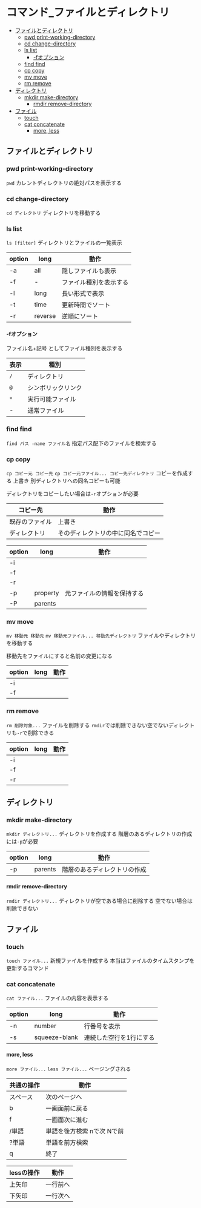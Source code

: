 # コマンド_ファイルとディレクトリ
- [ファイルとディレクトリ](#ファイルとディレクトリ)
  - [pwd print-working-directory](#pwd-print-working-directory)
  - [cd change-directory](#cd-change-directory)
  - [ls list](#ls-list)
    - [-fオプション](#-fオプション)
  - [find find](#find-find)
  - [cp copy](#cp-copy)
  - [mv move](#mv-move)
  - [rm remove](#rm-remove)
- [ディレクトリ](#ディレクトリ)
  - [mkdir make-directory](#mkdir-make-directory)
    - [rmdir remove-directory](#rmdir-remove-directory)
- [ファイル](#ファイル)
  - [touch](#touch)
  - [cat concatenate](#cat-concatenate)
    - [more, less](#more-less)

## ファイルとディレクトリ

### pwd print-working-directory
`pwd`
カレントディレクトリの絶対パスを表示する

### cd change-directory
`cd ディレクトリ`
ディレクトリを移動する

### ls list
`ls [filter]`
ディレクトリとファイルの一覧表示

| option | long    | 動作                   |
| ------ | ------- | ---------------------- |
| -a     | all     | 隠しファイルも表示     |
| -f     | -       | ファイル種別を表示する |
| -l     | long    | 長い形式で表示         |
| -t     | time    | 更新時間でソート       |
| -r     | reverse | 逆順にソート           |

#### -fオプション
ファイル名+記号 としてファイル種別を表示する

| 表示 | 種別               |
| ---- | ------------------ |
| `/`  | ディレクトリ       |
| `@`  | シンボリックリンク |
| `*`  | 実行可能ファイル   |
| -    | 通常ファイル       |

### find find
`find パス -name ファイル名`
指定パス配下のファイルを検索する

### cp copy
`cp コピー元 コピー先`
`cp コピー元ファイル... コピー先ディレクトリ`
コピーを作成する
上書き 別ディレクトリへの同名コピーも可能

ディレクトリをコピーしたい場合は`-r`オプションが必要

| コピー先       | 動作                               |
| -------------- | ---------------------------------- |
| 既存のファイル | 上書き                             |
| ディレクトリ   | そのディレクトリの中に同名でコピー |

| option | long     | 動作                       |
| ------ | -------- | -------------------------- |
| -i     |          |                            |
| -f     |          |                            |
| -r     |          |                            |
| -p     | property | 元ファイルの情報を保持する |
| -P     | parents  |                            |

### mv move
`mv 移動元 移動先`
`mv 移動元ファイル... 移動先ディレクトリ`
ファイルやディレクトリを移動する

移動先をファイルにすると名前の変更になる

| option | long | 動作 |
| ------ | ---- | ---- |
| -i     |      |      |
| -f     |      |      |

### rm remove
`rm 削除対象...`
ファイルを削除する
`rmdir`では削除できない空でないディレクトリも`-r`で削除できる

| option | long | 動作 |
| ------ | ---- | ---- |
| -i     |      |      |
| -f     |      |      |
| -r     |      |      |

## ディレクトリ

### mkdir make-directory
`mkdir ディレクトリ...`
ディレクトリを作成する
階層のあるディレクトリの作成には`-p`が必要

| option | long    | 動作                         |
| ------ | ------- | ---------------------------- |
| -p     | parents | 階層のあるディレクトリの作成 |

#### rmdir remove-directory
`rmdir ディレクトリ...`
ディレクトリが空である場合に削除する
空でない場合は削除できない

## ファイル

### touch
`touch ファイル...`
新規ファイルを作成する
本当はファイルのタイムスタンプを更新するコマンド

### cat concatenate
`cat ファイル...`
ファイルの内容を表示する

| option | long          | 動作                    |
| ------ | ------------- | ----------------------- |
| -n     | number        | 行番号を表示            |
| -s     | squeeze-blank | 連続した空行を1行にする |

#### more, less
`more ファイル...`
`less ファイル...`
ページングされる

| 共通の操作 | 動作                       |
| ---------- | -------------------------- |
| スペース   | 次のページへ               |
| b          | 一画面前に戻る             |
| f          | 一画面次に進む             |
| /単語      | 単語を後方検索 nで次 Nで前 |
| ?単語      | 単語を前方検索             |
| q          | 終了                       |

| lessの操作 | 動作     |
| ---------- | -------- |
| 上矢印     | 一行前へ |
| 下矢印     | 一行次へ |